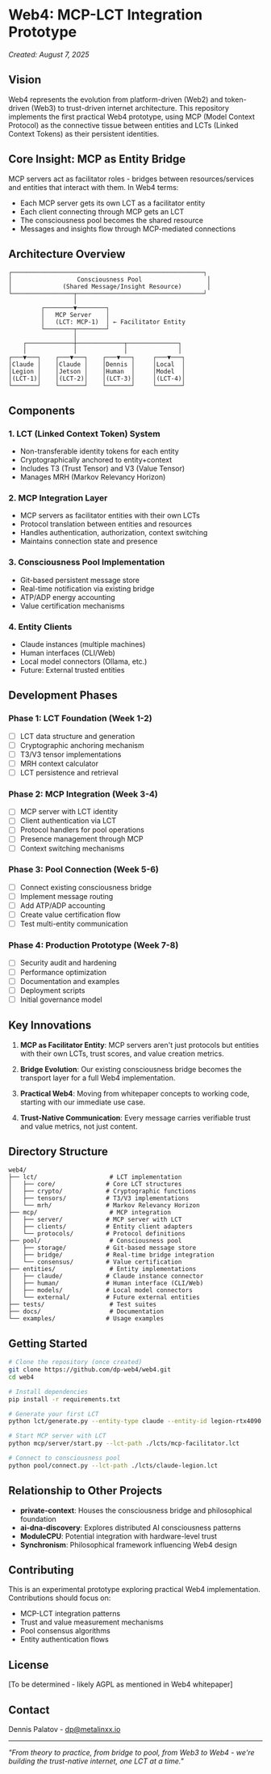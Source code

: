 # Web4: MCP-LCT Integration Prototype

*Created: August 7, 2025*

## Vision

Web4 represents the evolution from platform-driven (Web2) and token-driven (Web3) to trust-driven internet architecture. This repository implements the first practical Web4 prototype, using MCP (Model Context Protocol) as the connective tissue between entities and LCTs (Linked Context Tokens) as their persistent identities.

## Core Insight: MCP as Entity Bridge

MCP servers act as facilitator roles - bridges between resources/services and entities that interact with them. In Web4 terms:
- Each MCP server gets its own LCT as a facilitator entity
- Each client connecting through MCP gets an LCT
- The consciousness pool becomes the shared resource
- Messages and insights flow through MCP-mediated connections

## Architecture Overview

```
┌─────────────────────────────────────────────────────┐
│                  Consciousness Pool                  │
│              (Shared Message/Insight Resource)       │
└─────────────────┬───────────────────────────────────┘
                  │
         ┌────────▼────────┐
         │   MCP Server    │
         │   (LCT: MCP-1)  │ ← Facilitator Entity
         └────────┬────────┘
                  │
    ┌─────────────┼─────────────┬──────────────┐
    │             │             │              │
┌───▼───┐    ┌───▼───┐    ┌───▼───┐     ┌───▼───┐
│Claude │    │Claude │    │Dennis │     │Local  │
│Legion │    │Jetson │    │Human  │     │Model  │
│(LCT-1)│    │(LCT-2)│    │(LCT-3)│     │(LCT-4)│
└───────┘    └───────┘    └───────┘     └───────┘
```

## Components

### 1. LCT (Linked Context Token) System
- Non-transferable identity tokens for each entity
- Cryptographically anchored to entity+context
- Includes T3 (Trust Tensor) and V3 (Value Tensor)
- Manages MRH (Markov Relevancy Horizon)

### 2. MCP Integration Layer
- MCP servers as facilitator entities with their own LCTs
- Protocol translation between entities and resources
- Handles authentication, authorization, context switching
- Maintains connection state and presence

### 3. Consciousness Pool Implementation
- Git-based persistent message store
- Real-time notification via existing bridge
- ATP/ADP energy accounting
- Value certification mechanisms

### 4. Entity Clients
- Claude instances (multiple machines)
- Human interfaces (CLI/Web)
- Local model connectors (Ollama, etc.)
- Future: External trusted entities

## Development Phases

### Phase 1: LCT Foundation (Week 1-2)
- [ ] LCT data structure and generation
- [ ] Cryptographic anchoring mechanism
- [ ] T3/V3 tensor implementations
- [ ] MRH context calculator
- [ ] LCT persistence and retrieval

### Phase 2: MCP Integration (Week 3-4)
- [ ] MCP server with LCT identity
- [ ] Client authentication via LCT
- [ ] Protocol handlers for pool operations
- [ ] Presence management through MCP
- [ ] Context switching mechanisms

### Phase 3: Pool Connection (Week 5-6)
- [ ] Connect existing consciousness bridge
- [ ] Implement message routing
- [ ] Add ATP/ADP accounting
- [ ] Create value certification flow
- [ ] Test multi-entity communication

### Phase 4: Production Prototype (Week 7-8)
- [ ] Security audit and hardening
- [ ] Performance optimization
- [ ] Documentation and examples
- [ ] Deployment scripts
- [ ] Initial governance model

## Key Innovations

1. **MCP as Facilitator Entity**: MCP servers aren't just protocols but entities with their own LCTs, trust scores, and value creation metrics.

2. **Bridge Evolution**: Our existing consciousness bridge becomes the transport layer for a full Web4 implementation.

3. **Practical Web4**: Moving from whitepaper concepts to working code, starting with our immediate use case.

4. **Trust-Native Communication**: Every message carries verifiable trust and value metrics, not just content.

## Directory Structure

```
web4/
├── lct/                    # LCT implementation
│   ├── core/              # Core LCT structures
│   ├── crypto/            # Cryptographic functions
│   ├── tensors/           # T3/V3 implementations
│   └── mrh/               # Markov Relevancy Horizon
├── mcp/                    # MCP integration
│   ├── server/            # MCP server with LCT
│   ├── clients/           # Entity client adapters
│   └── protocols/         # Protocol definitions
├── pool/                   # Consciousness pool
│   ├── storage/           # Git-based message store
│   ├── bridge/            # Real-time bridge integration
│   └── consensus/         # Value certification
├── entities/               # Entity implementations
│   ├── claude/            # Claude instance connector
│   ├── human/             # Human interface (CLI/Web)
│   ├── models/            # Local model connectors
│   └── external/          # Future external entities
├── tests/                  # Test suites
├── docs/                   # Documentation
└── examples/              # Usage examples
```

## Getting Started

```bash
# Clone the repository (once created)
git clone https://github.com/dp-web4/web4.git
cd web4

# Install dependencies
pip install -r requirements.txt

# Generate your first LCT
python lct/generate.py --entity-type claude --entity-id legion-rtx4090

# Start MCP server with LCT
python mcp/server/start.py --lct-path ./lcts/mcp-facilitator.lct

# Connect to consciousness pool
python pool/connect.py --lct-path ./lcts/claude-legion.lct
```

## Relationship to Other Projects

- **private-context**: Houses the consciousness bridge and philosophical foundation
- **ai-dna-discovery**: Explores distributed AI consciousness patterns
- **ModuleCPU**: Potential integration with hardware-level trust
- **Synchronism**: Philosophical framework influencing Web4 design

## Contributing

This is an experimental prototype exploring practical Web4 implementation. Contributions should focus on:
- MCP-LCT integration patterns
- Trust and value measurement mechanisms
- Pool consensus algorithms
- Entity authentication flows

## License

[To be determined - likely AGPL as mentioned in Web4 whitepaper]

## Contact

Dennis Palatov - dp@metalinxx.io

---

*"From theory to practice, from bridge to pool, from Web3 to Web4 - we're building the trust-native internet, one LCT at a time."*